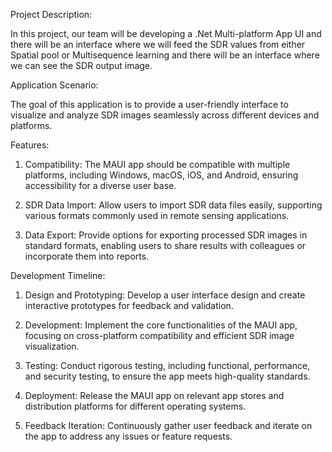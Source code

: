 Project Description:

In this project, our team will be developing a .Net Multi-platform App UI and there will be an interface where we will feed the SDR values from either Spatial pool or Multisequence learning and there will be an interface where we can see the SDR output image.

Application Scenario:

The goal of this application is to provide a user-friendly interface to visualize and analyze SDR images seamlessly across different devices and platforms.

Features:

1) Compatibility:
	The MAUI app should be compatible with multiple platforms, including Windows, macOS, iOS, and Android, ensuring accessibility for a diverse user base.

2) SDR Data Import:
	Allow users to import SDR data files easily, supporting various formats commonly used in remote sensing applications.

3) Data Export:
	Provide options for exporting processed SDR images in standard formats, enabling users to share results with colleagues or incorporate them into reports.


Development Timeline:

1) Design and Prototyping:
	Develop a user interface design and create interactive prototypes for feedback and validation.

2) Development:
	Implement the core functionalities of the MAUI app, focusing on cross-platform compatibility and efficient SDR image visualization.

3) Testing:
	Conduct rigorous testing, including functional, performance, and security testing, to ensure the app meets high-quality standards.

4) Deployment:
	Release the MAUI app on relevant app stores and distribution platforms for different operating systems.

5) Feedback Iteration:
	Continuously gather user feedback and iterate on the app to address any issues or feature requests. 
